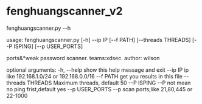 # fenghuangscanner_v2
fenghuangscanner.py --h

usage: fenghuangscanner.py [-h] --ip IP [--f PATH] [--threads THREADS]
                           [--P ISPING] [--p USER_PORTS]

ports&*weak password scanner. teams:xdsec. author: wilson

optional arguments:
  -h, --help         show this help message and exit
  --ip IP            ip like 192.168.1.0/24 or 192.168.0.0/16
  --f PATH           get you results in this file
  --threads THREADS  Maximum threads, default 50
  --P ISPING         --P not mean no ping frist,default yes
  --p USER_PORTS     --p scan ports;like 21,80,445 or 22-1000
  
